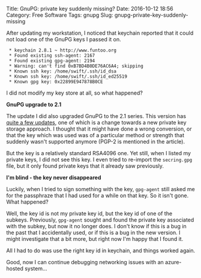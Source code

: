 Title: GnuPG: private key suddenly missing?
Date: 2016-10-12 18:56
Category: Free Software
Tags: gnupg
Slug: gnupg-private-key-suddenly-missing

After updating my workstation, I noticed that keychain reported that it could
not load one of the GnuPG keys I passed it on.

```
 * keychain 2.8.1 ~ http://www.funtoo.org
 * Found existing ssh-agent: 2167
 * Found existing gpg-agent: 2194
 * Warning: can't find 0xB7BD4B0DE76AC6A4; skipping
 * Known ssh key: /home/swift/.ssh/id_dsa
 * Known ssh key: /home/swift/.ssh/id_ed25519
 * Known gpg key: 0x22899E947878B0CE
```

I did not modify my key store at all, so what happened?

<!-- PELICAN_END_SUMMARY -->

**GnuPG upgrade to 2.1**

The update I did also upgraded GnuPG to the 2.1 series. This version has [quite
a few updates](https://www.gnupg.org/faq/whats-new-in-2.1.html), one of which is
a change towards a new private key storage approach. I thought that it might have
done a wrong conversion, or that the key which was used was of a particular method
or strength that suddenly wasn't supported anymore (PGP-2 is mentioned in the
article).

But the key is a relatively standard RSA4096 one. Yet still, when I listed my
private keys, I did not see this key. I even tried to re-import the `secring.gpg`
file, but it only found private keys that it already saw previously.

**I'm blind - the key never disappeared**

Luckily, when I tried to sign something with the key, `gpg-agent` still asked me
for the passphraze that I had used for a while on that key. So it isn't gone. What
happened?

Well, the key id is not my private key id, but the key id of one of the subkeys.
Previously, `gpg-agent` sought and found the private key associated with the subkey,
but now it no longer does. I don't know if this is a bug in the past that I accidentally
used, or if this is a bug in the new version. I might investigate that a bit more,
but right now I'm happy that I found it.

All I had to do was use the right key id in keychain, and things worked again.

Good, now I can continue debugging networking issues with an azure-hosted system...

